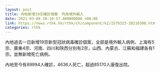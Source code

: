 ```yaml
---
layout: post
title: 內地新增19宗確診個案　均為境外輸入
date: 2021-03-08 10:10:57.000000000 +08:00
link: https://news.rthk.hk/rthk/ch/component/k2/1579323-20210308.htm
categories: rthk
---
```


內地過去一日新增19宗新型冠狀病毒確診個案，全部是境外輸入病例，上海有5宗、廣東4宗、河南、四川和陝西分別有2宗，山西、內蒙古、江蘇和福建各有1宗。並無新增死亡病例。

內地至今有89994人確診，4636人死亡，超過85170人康復出院。
